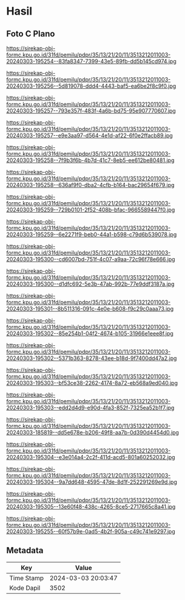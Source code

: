 # Hasil

## Foto C Plano

https://sirekap-obj-formc.kpu.go.id/31fd/pemilu/pdpr/35/13/21/20/11/3513212011003-20240303-195254--83fa8347-7399-43e5-89fb-dd5b145cd974.jpg

https://sirekap-obj-formc.kpu.go.id/31fd/pemilu/pdpr/35/13/21/20/11/3513212011003-20240303-195256--5d819078-ddd4-4443-baf5-ea6be2f8c9f0.jpg

https://sirekap-obj-formc.kpu.go.id/31fd/pemilu/pdpr/35/13/21/20/11/3513212011003-20240303-195257--793e357f-483f-4a6b-bd75-95e907770607.jpg

https://sirekap-obj-formc.kpu.go.id/31fd/pemilu/pdpr/35/13/21/20/11/3513212011003-20240303-195257--e9e3aa97-d564-4e1d-af22-6f0e2ffacb89.jpg

https://sirekap-obj-formc.kpu.go.id/31fd/pemilu/pdpr/35/13/21/20/11/3513212011003-20240303-195258--7f9b3f6b-4b7d-41c7-8eb5-ee612be80481.jpg

https://sirekap-obj-formc.kpu.go.id/31fd/pemilu/pdpr/35/13/21/20/11/3513212011003-20240303-195258--636af9f0-dba2-4cfb-b164-bac29654f679.jpg

https://sirekap-obj-formc.kpu.go.id/31fd/pemilu/pdpr/35/13/21/20/11/3513212011003-20240303-195259--729b0101-2f52-408b-bfac-9665589447f0.jpg

https://sirekap-obj-formc.kpu.go.id/31fd/pemilu/pdpr/35/13/21/20/11/3513212011003-20240303-195259--6e2271f9-beb0-44a1-b598-c79d6b539078.jpg

https://sirekap-obj-formc.kpu.go.id/31fd/pemilu/pdpr/35/13/21/20/11/3513212011003-20240303-195300--cd6007bd-751f-4c07-a9aa-72c96f78e666.jpg

https://sirekap-obj-formc.kpu.go.id/31fd/pemilu/pdpr/35/13/21/20/11/3513212011003-20240303-195300--d1dfc692-5e3b-47ab-992b-77e9ddf3187a.jpg

https://sirekap-obj-formc.kpu.go.id/31fd/pemilu/pdpr/35/13/21/20/11/3513212011003-20240303-195301--8b511316-091c-4e0e-b608-f9c29c0aaa73.jpg

https://sirekap-obj-formc.kpu.go.id/31fd/pemilu/pdpr/35/13/21/20/11/3513212011003-20240303-195302--85e254b1-04f2-4674-b105-31966e1eee8f.jpg

https://sirekap-obj-formc.kpu.go.id/31fd/pemilu/pdpr/35/13/21/20/11/3513212011003-20240303-195302--5371b363-8278-43ee-b18d-9f7400dd47a2.jpg

https://sirekap-obj-formc.kpu.go.id/31fd/pemilu/pdpr/35/13/21/20/11/3513212011003-20240303-195303--bf53ce38-2262-4174-8a72-eb568a9ed040.jpg

https://sirekap-obj-formc.kpu.go.id/31fd/pemilu/pdpr/35/13/21/20/11/3513212011003-20240303-195303--edd2d4d9-e90d-4fa3-852f-7325ea52b1f7.jpg

https://sirekap-obj-formc.kpu.go.id/31fd/pemilu/pdpr/35/13/21/20/11/3513212011003-20240303-185819--dd5e678e-b206-49f8-aa7b-0d390d4454d0.jpg

https://sirekap-obj-formc.kpu.go.id/31fd/pemilu/pdpr/35/13/21/20/11/3513212011003-20240303-195304--e3e014a4-2c2f-411d-acd5-801a60252032.jpg

https://sirekap-obj-formc.kpu.go.id/31fd/pemilu/pdpr/35/13/21/20/11/3513212011003-20240303-195304--9a7dd648-4595-47de-8d1f-252291269e9d.jpg

https://sirekap-obj-formc.kpu.go.id/31fd/pemilu/pdpr/35/13/21/20/11/3513212011003-20240303-195305--13e60f48-438c-4265-8ce5-2717665c8a41.jpg

https://sirekap-obj-formc.kpu.go.id/31fd/pemilu/pdpr/35/13/21/20/11/3513212011003-20240303-195255--60f57b9e-0ad5-4b2f-905a-c49c741e9297.jpg


## Metadata

| Key        | Value               |
| ---------- | ------------------- |
| Time Stamp | 2024-03-03 20:03:47 |
| Kode Dapil | 3502                |



